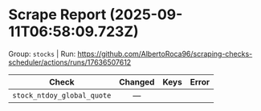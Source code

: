 # Scrape Report (2025-09-11T06:58:09.723Z)

Group: `stocks`  |  Run: https://github.com/AlbertoRoca96/scraping-checks-scheduler/actions/runs/17636507612

| Check | Changed | Keys | Error |
|---|:---:|:--|:--|
| `stock_ntdoy_global_quote` | — |  |  |
